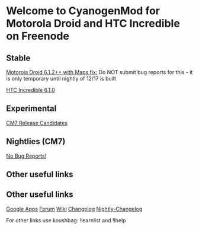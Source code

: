Welcome to CyanogenMod for Motorola Droid and HTC Incredible on Freenode
===========

Stable
------------------
[Motorola Droid 6.1.2++ with Maps fix:](http://bit.ly/iftEwK)
Do NOT submit bug reports for this - it is only temporary until nightly of 12/17 is built

[HTC Incredible 6.1.0](http://goo.gl/cEsJh)

Experimental
------------------
[CM7 Release Candidates](http://goo.gl/SAcG)

Nightlies (CM7)
------------------
[No Bug Reports!](http://goo.gl/kKxxd)

Other useful links
------------------

Other useful links
------------------

[Google Apps](http://goo.gl/kKxxd)
[Forum](http://goo.gl/WpNQ)
[Wiki](http://goo.gl/fUQ4)
[Changelog](http://goo.gl/vCoz)
[Nightly-Changelog](http://twitter.com/#!/cmsrc)

For other links use koushbag: !learnlist and !lhelp

